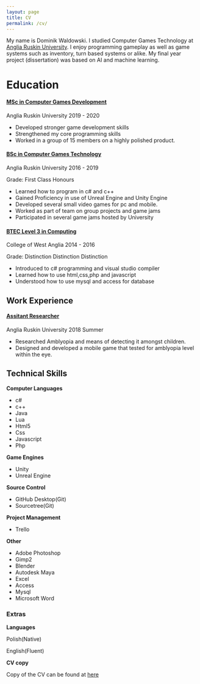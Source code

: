 ```yaml
---
layout: page
title: CV
permalink: /cv/
---
```


<body><div class="post-content">
    <p>My name is Dominik Waldowski. I studied Computer Games Technology at <a href="https://aru.ac.uk/">Anglia Ruskin University</a>.
	I enjoy programming gameplay as well as game systems such as inventory, turn based systems or alike. My final year project (dissertation) was based on AI and machine learning.
	</p>
	<h1 class="post-title">Education</h1>
	<h4 class="post-title"><u>MSc in Computer Games Development</u></h4>
    <p>Anglia Ruskin University 2019 - 2020 </p>
	<ul>
	<li>Developed stronger game development skills</li>
	<li>Strengthened my core programming skills</li>
	<li>Worked in a group of 15 members on a highly polished product.</li>
	</ul>
	<h4 class="post-title"><u>BSc in Computer Games Technology</u></h4>
    <p>Anglia Ruskin University 2016 - 2019 </p>
	<p>Grade: First Class Honours </p>
	<ul>
	<li>Learned how to program in c# and c++</li>
	<li>Gained Proficiency in use of Unreal Engine and Unity Engine</li>
	<li>Developed several small video games for pc and mobile.</li>
	<li>Worked as part of team on group projects and game jams</li>
	<li>Participated in several game jams hosted by University</li>
	</ul>
	<h4 class="post-title"><u>BTEC Level 3 in Computing</u></h4>
    <p>College of West Anglia 2014 - 2016</p>
	<p>Grade: Distinction Distinction Distinction </p>
	<ul>
	<li>Introduced to c# programming and visual studio compiler</li>
	<li>Learned how to use html,css,php and javascript</li>
	<li>Understood how to use mysql and access for database</li>
	</ul>
	<h2 class="post-title">Work Experience</h2>
     <h4 class="post-title"><u>Assitant Researcher</u></h4>
    <p>Anglia Ruskin University 2018 Summer</p>
	<ul>
	<li>Researched Amblyopia and means of detecting it amongst children.</li>
	<li>Designed and developed a mobile game that tested for amblyopia level within the eye.</li>
	</ul>
		  <h2 class="post-title">Technical Skills</h2>
		  <p><b>Computer Languages </b></p>
		  <ul>
		  <li>c#</li>
		  <li>c++</li>
		  <li>Java</li>
		  <li>Lua</li>
		  <li>Html5</li>
		  <li>Css</li>
		  <li>Javascript</li>
		  <li>Php</li>
		  </ul>
		  <p><b>Game Engines</b></p>
		  <ul>
		  <li>Unity</li>
		  <li>Unreal Engine</li>
		  </ul>
		  <p><b>Source Control</b></p>
		  <ul>
		  <li>GitHub Desktop(Git)</li>
		  <li>Sourcetree(Git)</li>
		  </ul>
		  <p><b>Project Management</b></p>
		  <ul>
		  <li>Trello</li>
		  </ul>
		  <p><b>Other</b></p>
		  <ul>
		  <li>Adobe Photoshop</li>
		  <li>Gimp2</li>
		  <li>Blender</li>
		  <li>Autodesk Maya</li>
		  <li>Excel</li>
		  <li>Access</li>
		  <li>Mysql</li>
		  <li>Microsoft Word</li>
		  </ul>
		   <h3 class="post-title">Extras</h3>
		   <p><b>Languages</b></p>
		   <p>Polish(Native)</p>
		   <p>English(Fluent)</p>
		   <p><b>CV copy</b></p>
		   <p> Copy of the CV can be found at <a href="https://docs.google.com/document/d/1Y2nu3-lMnwrW-zsZv4EuI3o_-af71Zz0GyRbBfQoGoc/edit?usp=sharing">here</a></p>
	</div>
		   </body>

